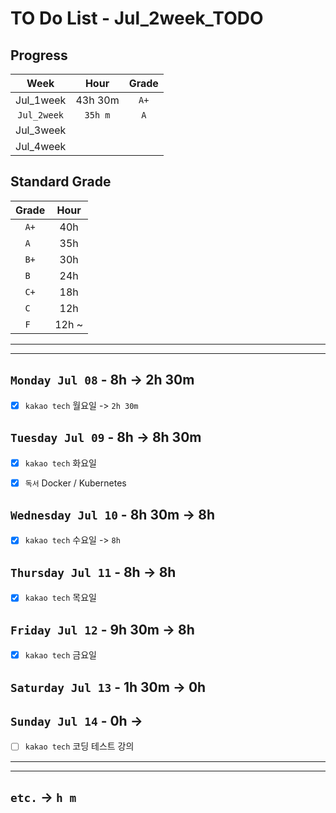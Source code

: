 # TO Do List - Jul_2week_TODO

## Progress
| Week | Hour | Grade |
|:---:|:---:|:---:|
|Jul_1week|43h 30m|`A+`|
|`Jul_2week`|`35h m`|`A`|
|Jul_3week|||
|Jul_4week|||

## Standard Grade
| Grade | Hour |
|:---:|:---:|
|`A+`|40h|
|`A `|35h|
|`B+`|30h|
|`B `|24h|
|`C+`|18h|
|`C `|12h|
|`F `|12h ~|


---
---

## `Monday Jul 08` - 8h -> 2h 30m
- [x] `kakao tech` 월요일 -> `2h 30m`


## `Tuesday Jul 09` - 8h -> 8h 30m
- [x] `kakao tech` 화요일 
- [x] `독서` Docker / Kubernetes


## `Wednesday Jul 10` - 8h 30m -> 8h
- [x] `kakao tech` 수요일 -> `8h`


## `Thursday Jul 11` - 8h -> 8h
- [x] `kakao tech` 목요일


## `Friday Jul 12` - 9h 30m -> 8h
- [x] `kakao tech` 금요일 


## `Saturday Jul 13` - 1h 30m -> 0h


## `Sunday Jul 14` - 0h -> 
- [ ] `kakao tech` 코딩 테스트 강의



---
---
<!-- ## `Algorithm` - `Do it! 알고리즘 코딩테스트 '자바 편'` -->


<!-- ## `Spring` -> `h m` -->

## `etc.` -> `h m`


<br><br>

<!-- > `개인공부` : `6h 30m` -> `25h 36m` -> `22h 19m` -> -->

<br><br>

<!-- 
## `Java`
## `OPIc`
## `토익` 
-->




